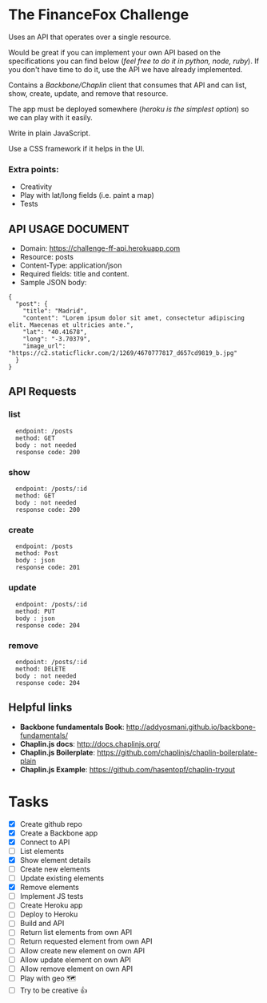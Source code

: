 # The FinanceFox Challenge
Uses an API that operates over a single resource.

Would be great if you can implement your own API based on the specifications you can find below (*feel free to do it in python, node, ruby*). If you don't have time to do it, use the API we have already implemented.

Contains a *Backbone/Chaplin* client that consumes that API and can list, show, create, update, and remove that resource.

The app must be deployed somewhere (*heroku is the simplest option*) so we can play with it easily.

Write in plain JavaScript.

Use a CSS framework if it helps in the UI.

### Extra points:
- Creativity
- Play with lat/long fields (i.e. paint a map)
- Tests

## API USAGE DOCUMENT
- Domain: https://challenge-ff-api.herokuapp.com
- Resource: posts
- Content-Type: application/json
- Required fields: title and content.
- Sample JSON body:
```
{
  "post": {
    "title": "Madrid",
    "content": "Lorem ipsum dolor sit amet, consectetur adipiscing elit. Maecenas et ultricies ante.",
    "lat": "40.41678",
    "long": "-3.70379",
    "image_url": "https://c2.staticflickr.com/2/1269/4670777817_d657cd9819_b.jpg"
  }
}
```

## API Requests
### list
```
  endpoint: /posts
  method: GET
  body : not needed
  response code: 200
```

### show
```
  endpoint: /posts/:id
  method: GET
  body : not needed
  response code: 200
```

### create
```
  endpoint: /posts
  method: Post
  body : json
  response code: 201
```

### update
```
  endpoint: /posts/:id
  method: PUT
  body : json
  response code: 204
```

### remove
```
  endpoint: /posts/:id
  method: DELETE
  body : not needed
  response code: 204
```

## Helpful links
- **Backbone fundamentals Book**: http://addyosmani.github.io/backbone-fundamentals/
- **Chaplin.js docs**: http://docs.chaplinjs.org/
- **Chaplin.js Boilerplate**: https://github.com/chaplinjs/chaplin-boilerplate-plain
- **Chaplin.js Example**: https://github.com/hasentopf/chaplin-tryout

# Tasks
- [x] Create github repo
- [x] Create a Backbone app
- [x] Connect to API
- [ ] List elements
- [x] Show element details
- [ ] Create new elements
- [ ] Update existing elements
- [x] Remove elements
- [ ] Implement JS tests
- [ ] Create Heroku app
- [ ] Deploy to Heroku
- [ ] Build and API
- [ ] Return list elements from own API
- [ ] Return requested element from own API
- [ ] Allow create new element on own API
- [ ] Allow update element on own API
- [ ] Allow remove element on own API
- [ ] Play with geo :world_map:
- [ ] Try to be creative :+1:
